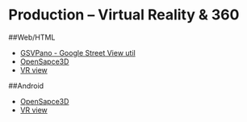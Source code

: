 # Production – Virtual Reality & 360

##Web/HTML
*   [GSVPano - Google Street View util](https://github.com/heganoo/GSVPano)
*   [OpenSapce3D](http://www.openspace3d.com/)
*   [VR view](https://developers.google.com/vr/concepts/vrview)


##Android
*   [OpenSapce3D](http://www.openspace3d.com/)
*   [VR view](https://developers.google.com/vr/concepts/vrview)

